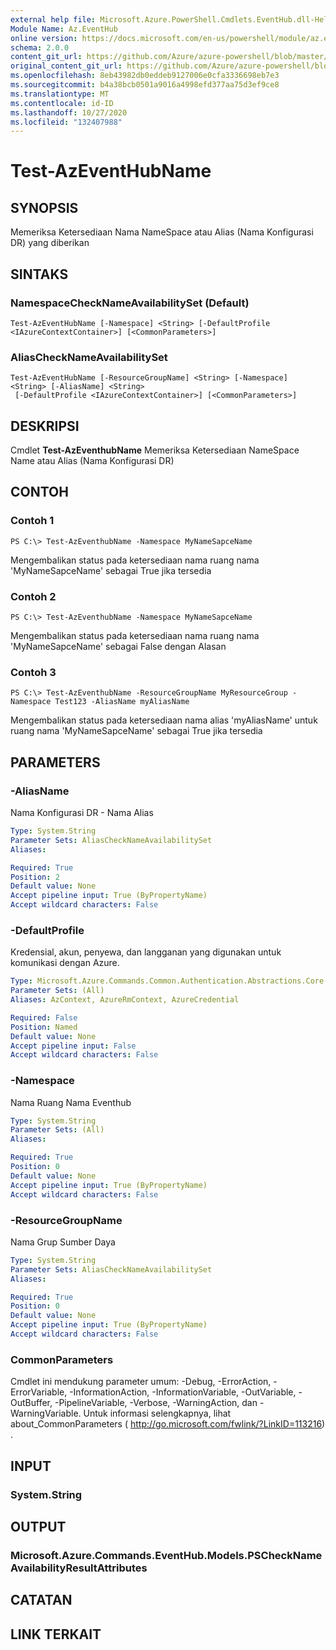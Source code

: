 ```yaml
---
external help file: Microsoft.Azure.PowerShell.Cmdlets.EventHub.dll-Help.xml
Module Name: Az.EventHub
online version: https://docs.microsoft.com/en-us/powershell/module/az.eventhub/test-azeventhubname
schema: 2.0.0
content_git_url: https://github.com/Azure/azure-powershell/blob/master/src/EventHub/EventHub/help/Test-AzEventHubName.md
original_content_git_url: https://github.com/Azure/azure-powershell/blob/master/src/EventHub/EventHub/help/Test-AzEventHubName.md
ms.openlocfilehash: 8eb43982db0eddeb9127006e0cfa3336698eb7e3
ms.sourcegitcommit: b4a38bcb0501a9016a4998efd377aa75d3ef9ce8
ms.translationtype: MT
ms.contentlocale: id-ID
ms.lasthandoff: 10/27/2020
ms.locfileid: "132407988"
---
```

# Test-AzEventHubName

## SYNOPSIS
Memeriksa Ketersediaan Nama NameSpace atau Alias (Nama Konfigurasi DR) yang diberikan

## SINTAKS

### NamespaceCheckNameAvailabilitySet (Default)
```
Test-AzEventHubName [-Namespace] <String> [-DefaultProfile <IAzureContextContainer>] [<CommonParameters>]
```

### AliasCheckNameAvailabilitySet
```
Test-AzEventHubName [-ResourceGroupName] <String> [-Namespace] <String> [-AliasName] <String>
 [-DefaultProfile <IAzureContextContainer>] [<CommonParameters>]
```

## DESKRIPSI
Cmdlet **Test-AzEventhubName** Memeriksa Ketersediaan NameSpace Name atau Alias (Nama Konfigurasi DR)

## CONTOH

### Contoh 1
```
PS C:\> Test-AzEventhubName -Namespace MyNameSapceName
```

Mengembalikan status pada ketersediaan nama ruang nama 'MyNameSapceName' sebagai True jika tersedia

### Contoh 2
```
PS C:\> Test-AzEventhubName -Namespace MyNameSapceName
```

Mengembalikan status pada ketersediaan nama ruang nama 'MyNameSapceName' sebagai False dengan Alasan

### Contoh 3
```
PS C:\> Test-AzEventhubName -ResourceGroupName MyResourceGroup -Namespace Test123 -AliasName myAliasName
```

Mengembalikan status pada ketersediaan nama alias 'myAliasName' untuk ruang nama 'MyNameSapceName' sebagai True jika tersedia

## PARAMETERS

### -AliasName
Nama Konfigurasi DR - Nama Alias

```yaml
Type: System.String
Parameter Sets: AliasCheckNameAvailabilitySet
Aliases:

Required: True
Position: 2
Default value: None
Accept pipeline input: True (ByPropertyName)
Accept wildcard characters: False
```

### -DefaultProfile
Kredensial, akun, penyewa, dan langganan yang digunakan untuk komunikasi dengan Azure.

```yaml
Type: Microsoft.Azure.Commands.Common.Authentication.Abstractions.Core.IAzureContextContainer
Parameter Sets: (All)
Aliases: AzContext, AzureRmContext, AzureCredential

Required: False
Position: Named
Default value: None
Accept pipeline input: False
Accept wildcard characters: False
```

### -Namespace
Nama Ruang Nama Eventhub

```yaml
Type: System.String
Parameter Sets: (All)
Aliases:

Required: True
Position: 0
Default value: None
Accept pipeline input: True (ByPropertyName)
Accept wildcard characters: False
```

### -ResourceGroupName
Nama Grup Sumber Daya

```yaml
Type: System.String
Parameter Sets: AliasCheckNameAvailabilitySet
Aliases:

Required: True
Position: 0
Default value: None
Accept pipeline input: True (ByPropertyName)
Accept wildcard characters: False
```

### CommonParameters
Cmdlet ini mendukung parameter umum: -Debug, -ErrorAction, -ErrorVariable, -InformationAction, -InformationVariable, -OutVariable, -OutBuffer, -PipelineVariable, -Verbose, -WarningAction, dan -WarningVariable. Untuk informasi selengkapnya, lihat about_CommonParameters ( http://go.microsoft.com/fwlink/?LinkID=113216) .

## INPUT

### System.String

## OUTPUT

### Microsoft.Azure.Commands.EventHub.Models.PSCheckNameAvailabilityResultAttributes

## CATATAN

## LINK TERKAIT
